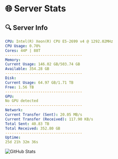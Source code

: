 # 🌐 Server Stats
## 🔍 Server Info
```yaml
CPU: Intel(R) Xeon(R) CPU E5-2699 v4 @ 1292.02MHz
CPU Usage: 0.70%
Cores: 44P | 88T
-----------------------------------
Memory:
Current Usage: 146.02 GB/503.74 GB
Available: 354.28 GB
-----------------------------------
Disk:
Current Usage: 64.97 GB/1.71 TB
Free: 1.56 TB
-----------------------------------
GPU:
No GPU detected
-----------------------------------
Network:
Current Transfer (Sent): 20.05 MB/s
Current Transfer (Received): 117.90 KB/s
Total Sent: 40.83 TB
Total Received: 352.80 GB
-----------------------------------
Uptime:
25d 21h 32m 36s
```
![GitHub Stats](https://img.shields.io/badge/Updated-2025-04-02_18:55:25-blue)